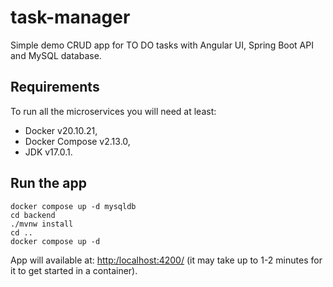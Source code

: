 # task-manager
Simple demo CRUD app for TO DO tasks with Angular UI, Spring Boot API and MySQL database.

## Requirements
To run all the microservices you will need at least: 
-  Docker v20.10.21,
-  Docker Compose v2.13.0,
-  JDK v17.0.1.

## Run the app
```
docker compose up -d mysqldb
cd backend
./mvnw install
cd ..
docker compose up -d
```
App will available at: [http:/localhost:4200/](http:/localhost:4200/) (it may take up to 1-2 minutes for it to get started in a container).
